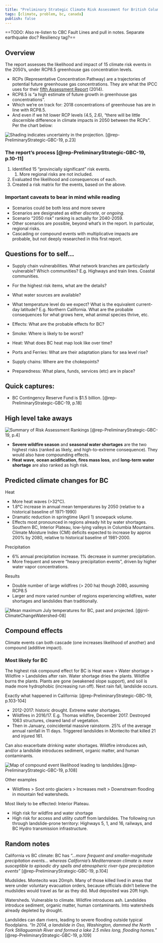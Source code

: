 ```yaml
---
title: "Preliminary Strategic Climate Risk Assessment for British Columbia"
tags: [climate, problem, bc, canada]
publish: false
---
```


==TODO: Also re-listen to CBC Fault Lines and pull in notes. Separate earthquake doc? Resiliency tag?==

## Overview

The report assesses the likelihood and impact of 15 climate risk events in the 2050’s, under RCP8.5 greenhouse gas concentration levels. 

* RCPs (Representative Concentration Pathway) are a trajectories of potential future greenhouse gas concentrations. They are what the IPCC uses for their [fifth Assessment Report](https://en.wikipedia.org/wiki/IPCC_Fifth_Assessment_Report) (2014).
* RCP8.5 is “a high estimate of future growth in greenhouse gas concentrations”. 
* Which we’re on track for: 2018 concentrations of greenhouse has are in line with RCP8.5. 
* And even if we hit lower RCP levels (4.5, 2.6), “there will be little discernible difference in climate impacts in 2050 between the RCPs”. Per the chart below:

![Shading indicates uncertainty in the projection. [@rep-PreliminaryStrategic-GBC-19, p.23] ](img/bc-average-temp-anomalies.png)

### The report’s process [@rep-PreliminaryStrategic-GBC-19, p.10-11]

1. Identified 15 “provincially significant” risk events. 
	1. More regional risks are not included.
2. Evaluated the likelihood and consequences of each.
3. Created a risk matrix for the events, based on the above.

### Important caveats to bear in mind while reading

* Scenarios could be both less and more severe
* Scenarios are designated as either _discrete_, or _ongoing_.
* Scenario “2050 risk” ranking is actually for 2040-2059.
* Other scenarios are possible, beyond what’s in the report. In particular, regional risks.
* Cascading or compound events with multiplicative impacts are probable, but not deeply researched in this first report.

## Questions for to self…

* Supply chain vulnerabilities. What network branches are particularly vulnerable? Which communities? E.g. Highways and train lines. Coastal communities. 
* For the highest risk items, what are the details?
* What water sources are available?
* What temperature level do we expect? What is the equivalent current-day latitude? E.g. Northern California. What are the probable consequences for what grows here, what animal species thrive, etc.

* Effects: What are the probable effects for BC?
* Smoke: Where is likely to be worst?
* Heat: What does BC heat map look like over time?
* Ports and Ferries: What are their adaptation plans for sea level rise?
* Supply chains: Where are the chokepoints?
* Preparedness: What plans, funds, services (etc) are in place?

## Quick captures:

* BC Contingency Reserve Fund is $1.5 billion. [@rep-PreliminaryStrategic-GBC-19, p.18]

## High level take aways

![Summary of Risk Assessment Rankings [@rep-PreliminaryStrategic-GBC-19, p.4]](img/bc-climate-risks-4101909.png)

* **Severe wildfire season** and **seasonal water shortages** are the two highest risks (ranked as likely, and high-to-extreme consequence). They would also have compounding effects.
* **Heat wave**, **ocean acidification**, **fires mass loss**, and **long-term water shortage** are also ranked as high risk.

## Predicted climate changes for BC

Heat

* More heat waves (\>32°C).
* 1.8°C increase in annual mean temperatures by 2050 (relative to a historical baseline of 1971-1990)
* Dramatic reduction in springtime (April 1) snowpack volume. 
* Effects most pronounced in regions already hit by water shortages. Southern BC, Interior Plateau, low-lying valleys in Columbia Mountains. Climate Moisture Index (CMI) deficits expected to increase by approx 200% by 2080, relative to historical baseline of 1981-2000.

Precipitation

* 6% annual precipitation increase. 1% decrease in summer precipitation.
* More frequent and severe “heavy precipitation events”, driven by higher water vapor concentrations.

Results

* Double number of large wildfires (\> 200 ha) though 2080, assuming RCP8.5
* Larger and more varied number of regions experiencing wildfires, water shortages and landslides than traditionally.


![Mean maximum July temperatures for BC, past and projected. [@jrnl-ClimateChangeWatershed-08]](img/bc-july-max-temps.png)

## Compound effects

Climate events can both cascade (one increases likelihood of another) and compound (additive impact). 

### Most likely for BC

The highest risk compound effect for BC is Heat wave \> Water shortage \> Wildfire \> Landslides after rain. Water shortage dries the plants. Wildfire burns the plants. Plants are gone (weakened slope support), and soil is made more hydrophobic (increasing run off). Next rain fall, landslide occurs.

Exactly what happened in California: [@rep-PreliminaryStrategic-GBC-19, p.103-104]

* 2012-2017: historic drought. Extreme water shortages.
* Wildfires in 2016/17. E.g. Thomas wildfire, December 2017. Destroyed 1063 structures, cleared land of vegetation. 
* Then in January, coincidental massive rainstorm. 25% of the average annual rainfall in 11 days. Triggered landslides in Montecito that killed 21 and injured 161.

Can also exacerbate drinking water shortages. Wildfire introduces ash, and/or a landslide introduces sediment, organic matter, and human contaminants.

![Map of compound event likelihood leading to landslides.[@rep-PreliminaryStrategic-GBC-19, p.108]](img/bc-compound-events-map.png)

Other examples

* Wildfires \> Soot onto glaciers \> Increases melt \> Downstream flooding in mountain fed watersheds. 

Most likely to be effected: Interior Plateau. 

* High risk for wildfire and water shortage
* High risk for access and utility cutoff from landslides. The following run through landslide-prone territory: Highways 5, 1, and 16, railways, and BC Hydro transmission infrastructure. 

## Random notes

California vs BC climate: 
BC has _“…more frequent and smaller-magnitude precipitation events… whereas California’s Mediterranean climate is more susceptible to episodic dry spells and atmospheric river-type precipitation events”_ [@rep-PreliminaryStrategic-GBC-19, p.104]

Mudslides. Montecito was 20mph. Many of those killed lived in areas that were under voluntary evacuation orders, because officials didn’t believe the mudslides would travel as far as they did. Mud deposited was 20ft high. 

Watersheds. Vulnerable to climate. Wildfire introduces ash. Landslides introduce sediment, organic matter, human contaminants. Into watersheds already depleted by drought.

Landslides can dam rivers, leading to severe flooding outside typical floodplains. _“In 2014, a landslide in Oso, Washington, dammed the North Fork Stillaguamish River and formed a lake 2.5 miles long, flooding homes.”_ [@rep-PreliminaryStrategic-GBC-19, p.109]


